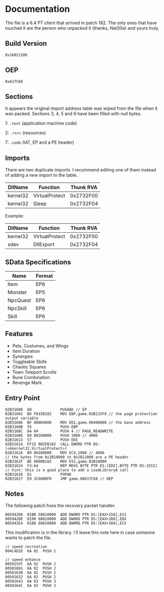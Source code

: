 # Documentation

The file is a 6.4 PT client that arrived in patch 182. The only ones that have touched it are the person who unpacked it (thanks, NatS0e) and yours truly.

## Build Version

`0x16021200`

## OEP

`0x637C68`

## Sections

It appears the original import address table was wiped from the file when it was packed. Sections 3, 4, 5 and 6 have been filled with null bytes.

1: `.text` (application machine code)

2: `.rsrc` (resources)

7: `.code` (IAT, EP and a PE header)

## Imports

There are two duplicate imports. I recommend editing one of them instead of adding a new import to the table.

| DllName     | Function          | Thunk RVA    |
|-------------|-------------------|--------------|
| kernel32    | VirtualProtect    | 0x2732F00    |
| kernel32    | Sleep             | 0x2732F04    |

Example:

| DllName     | Function          | Thunk RVA    |
|-------------|-------------------|--------------|
| kernel32    | VirtualProtect    | 0x2732F00    |
| sdev        | DllExport         | 0x2732F04    |

## SData Specifications

| Name          | Format   |
|---------------|----------|
| Item          | EP6      |
| Monster       | EP5      |
| NpcQuest      | EP6      |
| NpcSkill      | EP6      |
| Skill         | EP6      |

## Features

* Pets, Costumes, and Wings
* Item Duration
* Synergies
* Toggleable Skills
* Chaotic Squares
* Town Teleport Scrolls
* Rune Combination
* Revenge Mark

## Entry Point

```
02B31600  60             PUSHAD // EP
02B31601  BD F815B102    MOV EBP,game.02B115F8 // the page protection output variable
02B31606  BF 00004000    MOV EDI,game.00400000 // the base address
02B3160B  55             PUSH EBP
02B3160C  6A 04          PUSH 4 // PAGE_READWRITE
02B3160E  68 00100000    PUSH 1000 // 4096
02B31613  57             PUSH EDI
02B31614  FF15 002FB102  CALL DWORD PTR DS:[<&kernel32.VirtualProtect>]
02B3161A  B9 00100000    MOV ECX,1000 // 4096
// the bytes from 0x2B10000 to 0x2B11000 are a PE header
02B3161F  BE 0000B102    MOV ESI,game.02B10000
02B31624  F3:A4          REP MOVS BYTE PTR ES:[EDI],BYTE PTR DS:[ESI]
// hint: this is a good place to add a LoadLibraryA call
02B31626  61             POPAD
02B31627  E9 3C66B0FD    JMP game.00637C68 // OEP
```

## Notes

The following patch fixes the recovery packet handler.

```
005942D8  01B0 58010000  ADD DWORD PTR DS:[EAX+158],ESI
005942DE  0190 60010000  ADD DWORD PTR DS:[EAX+160],EDX
005942E4  0188 68010000  ADD DWORD PTR DS:[EAX+168],ECX
```

This modification is in the library. I'll leave this note here in case someone wants to patch the file.

```
// speed recreation
004C4D2E  6A 02  PUSH 2
```
```
// speed enhance
005015FF  6A 02  PUSH 2
00501601  6A 02  PUSH 2
00501630  6A 02  PUSH 2
00501632  6A 02  PUSH 2
00501643  6A 03  PUSH 3
0050164C  6A 03  PUSH 3
```
